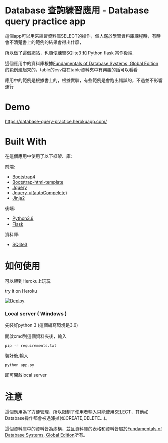 Database 查詢練習應用 - Database query practice app
===============================
這個app可以用來練習資料庫SELECT的操作，個人鑑於學習資料庫課程時，有時會不清楚書上的範例的結果會得出什麼，

所以做了這個網站，也順便練習SQlite3 和 Python flask 當作後端.

這個應用中的資料庫根據[Fundamentals of Database Systems, Global Edition](http://catalogue.pearsoned.co.uk/educator/product/Fundamentals-of-Database-Systems-Global-Edition/9781292097619.page)的範例建起來的，table的csv檔在table資料夾中有興趣的話可以看看

應用中的範例是根據書上的，根據實驗，有些範例是會跑出錯誤的，不過並不影響運行

Demo
===============================
https://database-query-practice.herokuapp.com/


Built With
===============================
在這個應用中使用了以下框架、庫:

前端:
*  [Bootstrap4](https://v4-alpha.getbootstrap.com/)
*  [Bootstrap-html-template](https://startbootstrap.com/template-overviews/bare/)
*  [Jquery](https://jquery.com/)
*  [Jquery-ui(autoCompelete)](https://jqueryui.com/)
*  [Jinja2](http://jinja.pocoo.org/docs/2.10/)

後端:
*  [Python3.6](https://www.python.org/downloads/)
*  [Flask](http://flask.pocoo.org/)

資料庫:
*  [SQlite3](https://www.sqlite.org/)

如何使用
==============================
可以架到Heroku上玩玩

try it on Heroku

[![Deploy](https://www.herokucdn.com/deploy/button.svg)](https://heroku.com/deploy)


### Local server ( Windows )

先裝好python 3 (這個編寫環境是3.6)

開啟cmd到這個資料夾後，輸入
```
pip -r requirements.txt
```
裝好後,輸入
```
python app.py
```
即可開啟local server


注意
==============================
這個應用為了方便管理，所以限制了使用者輸入只能使用SELECT，其他如Database操作都會被過濾掉(如CREATE,DELETE...)。

這個資料庫中的資料皆為虛構，並且資料庫的表格和資料皆屬於[Fundamentals of Database Systems, Global Edition](http://catalogue.pearsoned.co.uk/educator/product/Fundamentals-of-Database-Systems-Global-Edition/9781292097619.page)所有。